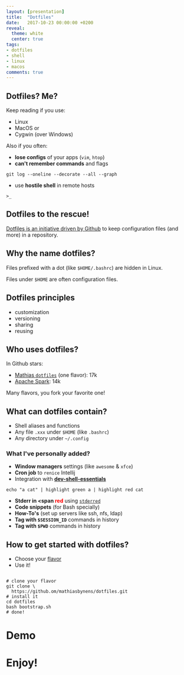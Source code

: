 ```yaml
---
layout: [presentation]
title:  "Dotfiles"
date:   2017-10-23 00:00:00 +0200
reveal:
  theme: white
  center: true
tags:
- dotfiles
- shell
- linux
- macos
comments: true
---
```


## Dotfiles? Me?

Keep reading if you use:

- Linux
- MacOS or
- Cygwin (over Windows)

<!--slide-next-->

Also if you often:

- **lose configs** of your apps (`vim`, `htop`)
- ‎**can't remember commands** and flags

```
git log --oneline --decorate --all --graph
```

- use **hostile shell** in remote hosts

```
>_
```

<!--slide-next-->

<!--more-->

## Dotfiles to the rescue!

[Dotfiles is an initiative driven by Github](https://dotfiles.github.io/) to
keep configuration files (and more) in a repository.

<!--slide-next-->

## Why the name dotfiles?

Files prefixed with a dot (like `$HOME/.bashrc`) are hidden in Linux.

Files under `$HOME` are often configuration files.

<!--slide-next-->

## Dotfiles principles

- customization
- versioning
- sharing
- reusing

<!--slide-next-->

## Who uses dotfiles?

In Github stars:

- [Mathias `dotfiles`](https://github.com/mathiasbynens/dotfiles) (one flavor): 17k
- [Apache Spark](https://github.com/apache/spark): 14k

Many flavors, you fork your favorite one!

<!--slide-next-->

## What can dotfiles contain?

- Shell aliases and functions
- ‎Any file `.xxx` under `$HOME` (like `.bashrc`)
- ‎Any directory under `~/.config`

<!--slide-down-->

### What I've personally added?

- **Window managers** settings (like `awesome` & `xfce`)
- **Cron job** to `renice` Intellij
- Integration with **[dev-shell-essentials](https://github.com/kepkin/dev-shell-essentials)**
```
echo "a cat" | highlight green a | highlight red cat
```

<!--slide-down-->

- **‎Stderr in <span <span style="color:red">red</span>** using [`stderred`](https://github.com/sickill/stderred)
- ‎**Code snippets** (for Bash specially)
- ‎**How-To's** (set up servers like ssh, nfs, ldap)
- **Tag with `$SESSION_ID`** commands in history
- **Tag with `$PWD`** commands in history

<!--slide-next-->

## How to get started with dotfiles?

- Choose your [flavor](https://dotfiles.github.io/)
- Use it!

<pre><code class="bash" data-trim contenteditable>
# clone your flavor
git clone \
  https://github.om/mathiasbynens/dotfiles.git
# install it
cd dotfiles
bash bootstrap.sh
# done!
</code></pre>

<!--slide-next-->

# Demo

<!--slide-next-->

# Enjoy!

